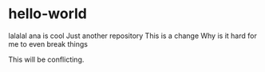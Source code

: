 # hello-world


 lalalal
 ana is cool
Just another repository
This is a change
Why is it hard for me to even break things


This will be conflicting.
